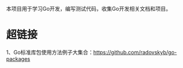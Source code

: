 本项目用于学习Go开发，编写测试代码，收集Go开发相关文档和项目。

# 超链接
1、Go标准库包使用方法例子大集合：https://github.com/radovskyb/go-packages
